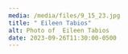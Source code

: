```yaml
---
media: /media/files/9_15_23.jpg
title: " Eileen Tabios"
alt: Photo of  Eileen Tabios
date: 2023-09-26T11:30:00-0500
---
```

